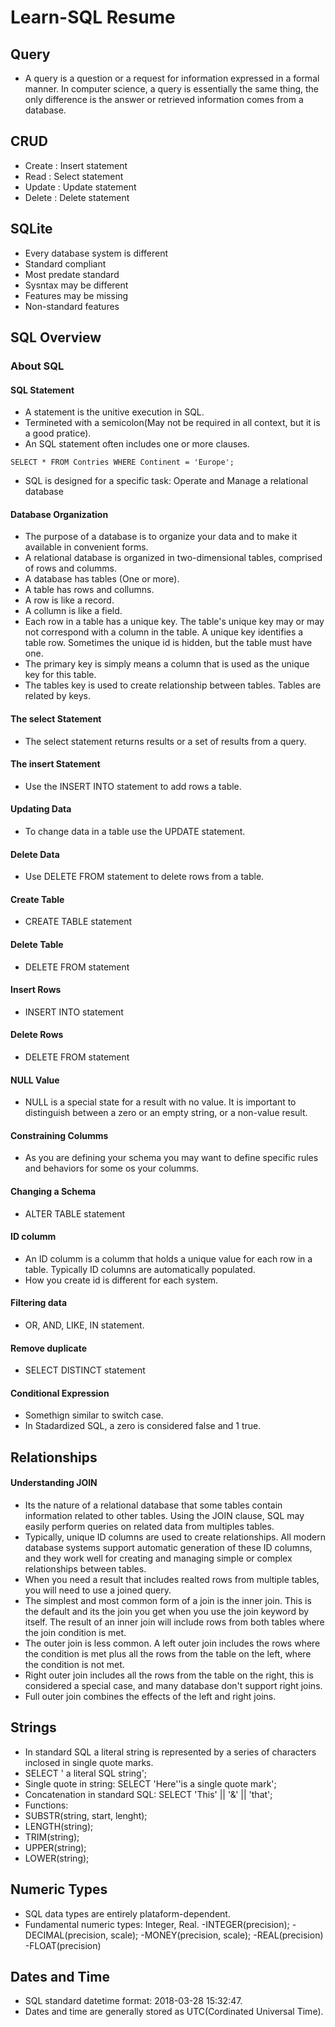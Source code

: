 # Learn-SQL Resume

## Query
- A query is a question or a request for information expressed in a formal manner. In computer science, a query is essentially the same thing, the only difference is the answer or retrieved information comes from a database.

## CRUD

- Create : Insert statement 
- Read : Select statement 
- Update : Update statement 
- Delete : Delete statement 

## SQLite

- Every database system is different 
- Standard compliant
- Most predate standard 
- Sysntax may be different 
- Features may be missing 
- Non-standard features

## SQL Overview

### About SQL

#### SQL Statement 
- A statement is the unitive execution in SQL.
- Termineted with a semicolon(May not be required in all context, but it is a good pratice).
- An SQL statement often includes one or more clauses. 
```
SELECT * FROM Contries WHERE Continent = 'Europe';
```

- SQL is designed for a specific task: Operate and Manage a relational database

#### Database Organization

- The purpose of a database is to organize your data and to make it available in convenient forms.
- A relational database is organized in two-dimensional tables, comprised of rows and columms.
- A database has tables (One or more).
- A table has rows and collumns. 
- A row is like a record.
- A collumn is like a field. 
- Each row in a table has a unique key. The table's unique key may or may not correspond with a column in the table. A unique key identifies a table row. Sometimes the unique id is hidden, but the table must have one. 
- The primary key is simply means a column that is used as the unique key for this table. 
- The tables key is used to create relationship between tables. Tables are related by keys. 

#### The select Statement 

- The select statement returns results or a set of results from a query. 

#### The insert Statement

- Use the INSERT INTO statement to add rows a table.

#### Updating Data

- To change data in a table use the UPDATE statement. 

#### Delete Data

- Use DELETE FROM statement to delete rows from a table.

#### Create Table

- CREATE TABLE statement 

#### Delete Table

-  DELETE FROM statement

#### Insert Rows

- INSERT INTO statement

#### Delete Rows

- DELETE FROM statement

#### NULL Value

- NULL is a special state for a result with no value. It is important to distinguish between a zero or an empty string, or a non-value result. 

#### Constraining Columms

- As you are defining your schema you may want to define specific rules and behaviors for some os your columms. 

#### Changing a Schema 

- ALTER TABLE statement 

#### ID columm

- An ID columm is a columm that holds a unique value for each row in a table. Typically ID columns are automatically populated. 
- How you create id is different for each system. 

#### Filtering data

- OR, AND, LIKE, IN statement.

#### Remove duplicate

- SELECT DISTINCT statement 

#### Conditional Expression

- Somethign similar to switch case. 
- In Stadardized SQL, a zero is considered false and 1 true. 

## Relationships 

#### Understanding JOIN

- Its the nature of a relational database that some tables contain information related to other tables. Using the JOIN clause, SQL may easily perform queries on related data from multiples tables. 
- Typically, unique ID columns are used to create relationships. All modern database systems support automatic generation of these ID columns, and they work well for creating and managing simple or complex relationships between tables. 
- When you need a result that includes realted rows from multiple tables, you will need to use a joined query. 
- The simplest and most common form of a join is the inner join. This is the default and its the join you get when you use the join keyword by itself. The result of an inner join will include rows from both tables where the join condition is met. 
- The outer join is less common. A left outer join includes the rows where the condition is met plus all the rows from the table on the left, where the condition is not met. 
- Right outer join includes all the rows from the table on the right, this is considered a special case, and many database don't support right joins. 
- Full outer join combines the effects of the left and right joins. 

## Strings

- In standard SQL a literal string is represented by a series of characters inclosed in single quote marks. 
- SELECT ' a literal SQL string';
- Single quote in string: SELECT 'Here''is a single quote mark';
- Concatenation in standard SQL: SELECT 'This' || '&' || 'that';
- Functions:
- SUBSTR(string, start, lenght);
- LENGTH(string);
- TRIM(string);
- UPPER(string);
- LOWER(string);

## Numeric Types

- SQL data types are entirely plataform-dependent. 
- Fundamental numeric types: Integer, Real.
-INTEGER(precision);
-DECIMAL(precision, scale);
-MONEY(precision, scale);
-REAL(precision)
-FLOAT(precision)

## Dates and Time

- SQL standard datetime format: 2018-03-28 15:32:47.
- Dates and time are generally stored as UTC(Cordinated Universal Time).

